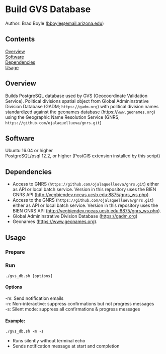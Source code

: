 # Build GVS Database

Author: Brad Boyle (bboyle@email.arizona.edu)  

## Contents

[Overview](#overview)  
[Software](#software)  
[Dependencies](#dependencies)  
[Usage](#usage)  

<a name="overview"></a>
## Overview

Builds PostgreSQL database used by GVS (Geocoordinate Validation Service). Political divisions spatial object from Global Admininstrative Division Database (GADM; `https://gadm.org`) with political division names standardized against the geonames database (https://`www.geonames.org`) using the Geographic Name Resolution Service (GNRS; `https://github.com/ojalaquellueva/gnrs.git`)

<a name="software"></a>
## Software

Ubuntu 16.04 or higher  
PostgreSQL/psql 12.2, or higher (PostGIS extension installed by this script)

<a name="dependencies"></a>
## Dependencies

* Access to GNRS (`https://github.com/ojalaquellueva/gnrs.git`) either as API or local batch service. Version in this repository uses the BIEN GNRS API (http://vegbiendev.nceas.ucsb.edu:8875/gnrs_ws.php).
* Access to the GNRS (`https://github.com/ojalaquellueva/gnrs.git`) either as API or local batch service. Version in this repository uses the BIEN GNRS API (http://vegbiendev.nceas.ucsb.edu:8875/gnrs_ws.php).
* Global Admininstrative Division Database (https://gadm.org)
* Geonames (https://www.geonames.org).

<a name="usage"></a>
## Usage

### Prepare


### Run

```
./gvs_db.sh [options]
```

#### Options
-m: Send notification emails  
-n: Non-interactive: suppress confirmations but not progress messages  
-s: Silent mode: suppress all confirmations & progress messages  

#### Example:

```
./gvs_db.sh -m -s
```
* Runs silently without terminal echo
* Sends notification message at start and completion




